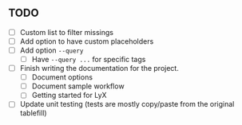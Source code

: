TODO
----

- [ ] Custom list to filter missings
- [ ] Add option to have custom placeholders
- [ ] Add option `--query`
    - [ ] Have `--query ...` for specific tags
- [ ] Finish writing the documentation for the project.
    - [ ] Document options
    - [ ] Document sample workflow
    - [ ] Getting started for LyX
- [ ] Update unit testing (tests are mostly copy/paste from the original tablefill)
